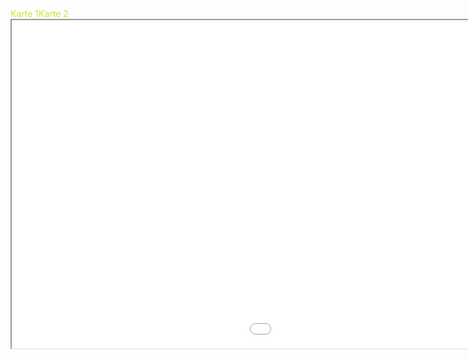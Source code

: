 
<head>
<meta charset="utf-8">
<style>
nav a {
  display: inline;
  text-decoration: none;
  text-align: center;
  float:left; 
  margin: 0;
  padding: 0px 0px;
  color: #d1e231;
  overflow: hidden;
  border-right: 0px solid #bbb;
}
</style>
</head>
<body>
<nav>
<a href="kepler.gl.html" target="iframe">Karte 1</a>
<a href="hello.html" target="iframe">Karte 2</a>
</nav>
<iframe name="iframe" src="kepler.gl.html" width="1450px" height="525px">
</iframe>
</body>